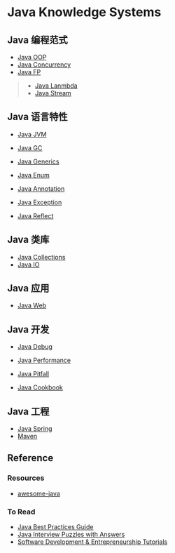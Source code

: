 # Java Knowledge Systems

## Java 编程范式
* [Java OOP](java-paradigm/java-OOP/README.md)
* [Java Concurrency](java-paradigm/java-concurrency/README.md)
* [Java FP](java-paradigm/java-FP/README.md)
> * [Java Lanmbda]()
> * [Java Stream]()

## Java 语言特性
* [Java JVM](java-language-features/java-jvm/README.md)
* [Java GC](java-language-features/java-jvm/java-GC/README.md)

* [Java Generics]()
* [Java Enum]()
* [Java Annotation]()

* [Java Exception](java-language-features/Exception.md)
* [Java Reflect](java-language-features/Reflect.md)

## Java 类库
* [Java Collections](java-lib/java-collections/README.md)
* [Java IO](java-lib/java-IO/README.md)

## Java 应用
* [Java Web](java-web/README.md)

## Java 开发
* [Java Debug](java-dev/java-debug/README.md)
* [Java Performance](java-dev/java-performance/README.md)

* [Java Pitfall](java-dev/java-pitfall/README.md)
* [Java Cookbook](java-dev/java-cookbook/README.md)

## Java 工程
* [Java Spring](java-engineer/java-spring/README.md)
* [Maven](java-engineer/maven/README.md)

## Reference
### Resources
* [awesome-java](https://github.com/akullpp/awesome-java)

### To Read
* [Java Best Practices Guide](https://howtodoinjava.com/java-best-practices/)
* [Java Interview Puzzles with Answers](https://howtodoinjava.com/java-interview-puzzles-answers/)
* [Software Development & Entrepreneurship Tutorials](http://tutorials.jenkov.com/)